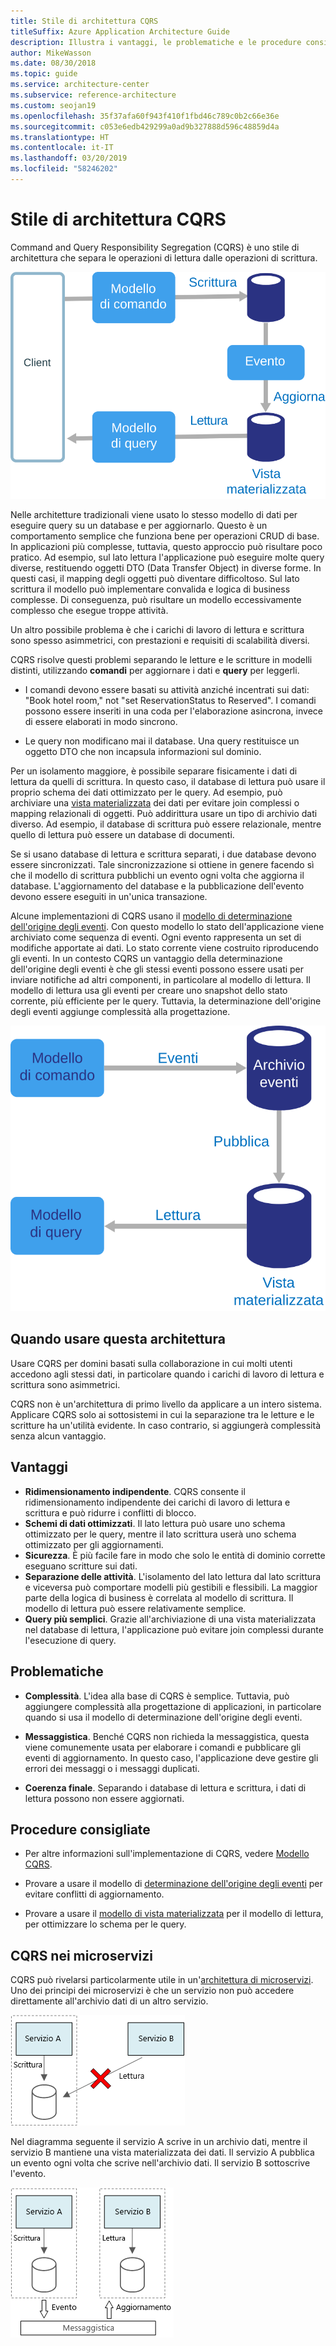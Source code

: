 ```yaml
---
title: Stile di architettura CQRS
titleSuffix: Azure Application Architecture Guide
description: Illustra i vantaggi, le problematiche e le procedure consigliate per le architetture CQRS.
author: MikeWasson
ms.date: 08/30/2018
ms.topic: guide
ms.service: architecture-center
ms.subservice: reference-architecture
ms.custom: seojan19
ms.openlocfilehash: 35f37afa60f943f410f1fbd46c789c0b2c66e36e
ms.sourcegitcommit: c053e6edb429299a0ad9b327888d596c48859d4a
ms.translationtype: HT
ms.contentlocale: it-IT
ms.lasthandoff: 03/20/2019
ms.locfileid: "58246202"
---
```

# <a name="cqrs-architecture-style"></a>Stile di architettura CQRS

Command and Query Responsibility Segregation (CQRS) è uno stile di architettura che separa le operazioni di lettura dalle operazioni di scrittura.

![Diagramma logico dello stile di un'architettura CQRS](./images/cqrs-logical.svg)

Nelle architetture tradizionali viene usato lo stesso modello di dati per eseguire query su un database e per aggiornarlo. Questo è un comportamento semplice che funziona bene per operazioni CRUD di base. In applicazioni più complesse, tuttavia, questo approccio può risultare poco pratico. Ad esempio, sul lato lettura l'applicazione può eseguire molte query diverse, restituendo oggetti DTO (Data Transfer Object) in diverse forme. In questi casi, il mapping degli oggetti può diventare difficoltoso. Sul lato scrittura il modello può implementare convalida e logica di business complesse. Di conseguenza, può risultare un modello eccessivamente complesso che esegue troppe attività.

Un altro possibile problema è che i carichi di lavoro di lettura e scrittura sono spesso asimmetrici, con prestazioni e requisiti di scalabilità diversi.

CQRS risolve questi problemi separando le letture e le scritture in modelli distinti, utilizzando **comandi** per aggiornare i dati e **query** per leggerli.

- I comandi devono essere basati su attività anziché incentrati sui dati: "Book hotel room," not "set ReservationStatus to Reserved". I comandi possono essere inseriti in una coda per l'elaborazione asincrona, invece di essere elaborati in modo sincrono.

- Le query non modificano mai il database. Una query restituisce un oggetto DTO che non incapsula informazioni sul dominio.

Per un isolamento maggiore, è possibile separare fisicamente i dati di lettura da quelli di scrittura. In questo caso, il database di lettura può usare il proprio schema dei dati ottimizzato per le query. Ad esempio, può archiviare una [vista materializzata][materialized-view] dei dati per evitare join complessi o mapping relazionali di oggetti. Può addirittura usare un tipo di archivio dati diverso. Ad esempio, il database di scrittura può essere relazionale, mentre quello di lettura può essere un database di documenti.

Se si usano database di lettura e scrittura separati, i due database devono essere sincronizzati. Tale sincronizzazione si ottiene in genere facendo sì che il modello di scrittura pubblichi un evento ogni volta che aggiorna il database. L'aggiornamento del database e la pubblicazione dell'evento devono essere eseguiti in un'unica transazione.

Alcune implementazioni di CQRS usano il [modello di determinazione dell'origine degli eventi][event-sourcing]. Con questo modello lo stato dell'applicazione viene archiviato come sequenza di eventi. Ogni evento rappresenta un set di modifiche apportate ai dati. Lo stato corrente viene costruito riproducendo gli eventi. In un contesto CQRS un vantaggio della determinazione dell'origine degli eventi è che gli stessi eventi possono essere usati per inviare notifiche ad altri componenti, in particolare al modello di lettura. Il modello di lettura usa gli eventi per creare uno snapshot dello stato corrente, più efficiente per le query. Tuttavia, la determinazione dell'origine degli eventi aggiunge complessità alla progettazione.

![Eventi CQRS](./images/cqrs-events.svg)

## <a name="when-to-use-this-architecture"></a>Quando usare questa architettura

Usare CQRS per domini basati sulla collaborazione in cui molti utenti accedono agli stessi dati, in particolare quando i carichi di lavoro di lettura e scrittura sono asimmetrici.

CQRS non è un'architettura di primo livello da applicare a un intero sistema. Applicare CQRS solo ai sottosistemi in cui la separazione tra le letture e le scritture ha un'utilità evidente. In caso contrario, si aggiungerà complessità senza alcun vantaggio.

## <a name="benefits"></a>Vantaggi

- **Ridimensionamento indipendente**. CQRS consente il ridimensionamento indipendente dei carichi di lavoro di lettura e scrittura e può ridurre i conflitti di blocco.
- **Schemi di dati ottimizzati**. Il lato lettura può usare uno schema ottimizzato per le query, mentre il lato scrittura userà uno schema ottimizzato per gli aggiornamenti.
- **Sicurezza**. È più facile fare in modo che solo le entità di dominio corrette eseguano scritture sui dati.
- **Separazione delle attività**. L'isolamento del lato lettura dal lato scrittura e viceversa può comportare modelli più gestibili e flessibili. La maggior parte della logica di business è correlata al modello di scrittura. Il modello di lettura può essere relativamente semplice.
- **Query più semplici**. Grazie all'archiviazione di una vista materializzata nel database di lettura, l'applicazione può evitare join complessi durante l'esecuzione di query.

## <a name="challenges"></a>Problematiche

- **Complessità**. L'idea alla base di CQRS è semplice. Tuttavia, può aggiungere complessità alla progettazione di applicazioni, in particolare quando si usa il modello di determinazione dell'origine degli eventi.

- **Messaggistica**. Benché CQRS non richieda la messaggistica, questa viene comunemente usata per elaborare i comandi e pubblicare gli eventi di aggiornamento. In questo caso, l'applicazione deve gestire gli errori dei messaggi o i messaggi duplicati.

- **Coerenza finale**. Separando i database di lettura e scrittura, i dati di lettura possono non essere aggiornati.

## <a name="best-practices"></a>Procedure consigliate

- Per altre informazioni sull'implementazione di CQRS, vedere [Modello CQRS][cqrs-pattern].

- Provare a usare il modello di [determinazione dell'origine degli eventi][event-sourcing] per evitare conflitti di aggiornamento.

- Provare a usare il [modello di vista materializzata][materialized-view] per il modello di lettura, per ottimizzare lo schema per le query.

## <a name="cqrs-in-microservices"></a>CQRS nei microservizi

CQRS può rivelarsi particolarmente utile in un'[architettura di microservizi][microservices]. Uno dei principi dei microservizi è che un servizio non può accedere direttamente all'archivio dati di un altro servizio.

![Diagramma di un approccio non corretto ai microservizi](./images/cqrs-microservices-wrong.png)

Nel diagramma seguente il servizio A scrive in un archivio dati, mentre il servizio B mantiene una vista materializzata dei dati. Il servizio A pubblica un evento ogni volta che scrive nell'archivio dati. Il servizio B sottoscrive l'evento.

![Diagramma di un approccio corretto ai microservizi](./images/cqrs-microservices-right.png)

<!-- links -->

[cqrs-pattern]: ../../patterns/cqrs.md
[event-sourcing]: ../../patterns/event-sourcing.md
[materialized-view]: ../../patterns/materialized-view.md
[microservices]: ./microservices.md
